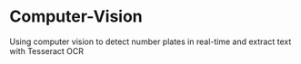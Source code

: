 # Computer-Vision
Using computer vision to detect number plates in real-time and extract text with Tesseract OCR
